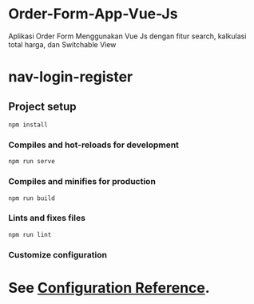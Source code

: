 # Order-Form-App-Vue-Js
Aplikasi Order Form Menggunakan Vue Js dengan fitur search, kalkulasi total harga, dan Switchable View

# nav-login-register

## Project setup
```
npm install
```

### Compiles and hot-reloads for development
```
npm run serve
```

### Compiles and minifies for production
```
npm run build
```

### Lints and fixes files
```
npm run lint
```

### Customize configuration
See [Configuration Reference](https://cli.vuejs.org/config/).
=======
